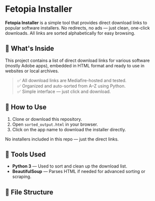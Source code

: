 # Fetopia Installer

**Fetopia Installer** is a simple tool that provides direct download links to popular software installers. No redirects, no ads — just clean, one-click downloads. All links are sorted alphabetically for easy browsing.

## 📂 What's Inside

This project contains a list of direct download links for various software (mostly Adobe apps), embedded in HTML format and ready to use in websites or local archives.

> ✅ All download links are Mediafire-hosted and tested.  
> ✅ Organized and auto-sorted from A–Z using Python.  
> ✅ Simple interface — just click and download.

## 🚀 How to Use

1. Clone or download this repository.
2. Open `sorted_output.html` in your browser.
3. Click on the app name to download the installer directly.

No installers included in this repo — just the direct links.

## 🧰 Tools Used

- **Python 3** — Used to sort and clean up the download list.
- **BeautifulSoup** — Parses HTML if needed for advanced sorting or scraping.

## 📁 File Structure

